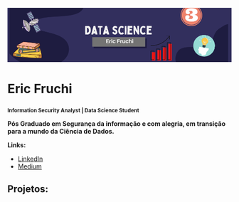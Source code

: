 <p align="center">
  <img src="banner_2.png" >
</p>

# Eric Fruchi
<sub>**Information Security Analyst | Data Science Student**</sub>



**Pós Graduado em Segurança da informação e com alegria, em transição para a mundo da Ciência de Dados.**

**Links:**
* [LinkedIn](https://www.linkedin.com/in/eric-fruchi-93137387/)
* [Medium](https://medium.com/@ericfruchi)


## Projetos:
